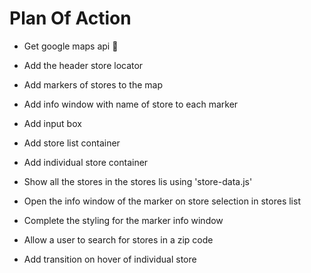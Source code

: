 # Plan Of Action


- Get google maps api  🔐

- Add the header store locator

- Add markers of stores to the map

- Add info window with name of store to each marker

- Add input box

- Add store list container

- Add individual store container

- Show all the stores in the stores lis using 'store-data.js'

- Open the info window of the marker on store selection in stores list

- Complete the styling for the marker info window

- Allow a user to search for stores in a zip code

- Add transition on hover of individual store
